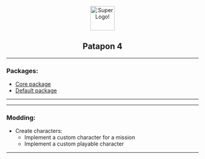 
<html>
    <p align="center">
    <img src="https://pre00.deviantart.net/4960/th/pre/i/2017/334/1/6/_patapon_4_tlb__p4_logo_variant_2_by_guerro323-dbvceq0.png" alt="Super Logo!" width="64" height="64" />
    </p>
    <h2 align="center">
    Patapon 4
    </h2>
</html>

___
### Packages:
-   [Core package](GameClient/Scripts/packet.p4.core)
-   [Default package](GameClient/Scripts/packet.p4.default)
___

___
### Modding:
-   Create characters:
    -   Implement a custom character for a mission
    -   Implement a custom playable character
___
